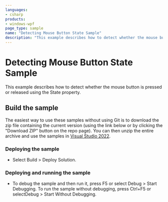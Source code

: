 ```yaml
---
languages:
- csharp
products:
- windows-wpf
page_type: sample
name: "Detecting Mouse Button State Sample"        
description: "This example describes how to detect whether the mouse button is pressed or released using the State property."
---
```

# Detecting Mouse Button State Sample
This example describes how to detect whether the mouse button is pressed or released using the State property.

## Build the sample
The easiest way to use these samples without using Git is to download the zip file containing the current version (using the link below or by clicking the "Download ZIP" button on the repo page). You can then unzip the entire archive and use the samples in [Visual Studio 2022](https://www.visualstudio.com/wpf-vs).

### Deploying the sample
- Select Build > Deploy Solution. 

### Deploying and running the sample
- To debug the sample and then run it, press F5 or select Debug >  Start Debugging. To run the sample without debugging, press Ctrl+F5 or selectDebug > Start Without Debugging. 


